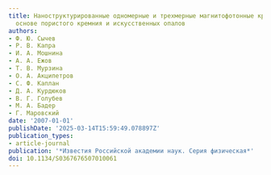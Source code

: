 ```yaml
---
title: Наноструктурированные одномерные и трехмерные магнитофотонные кристаллы на
  основе пористого кремния и искусственных опалов
authors:
- Ф. Ю. Сычев
- Р. В. Капра
- И. А. Мошнина
- А. А. Ежов
- Т. В. Мурзина
- О. А. Акципетров
- С. Ф. Каплан
- Д. А. Курдюков
- В. Г. Голубев
- М. А. Бадер
- Г. Маровский
date: '2007-01-01'
publishDate: '2025-03-14T15:59:49.078897Z'
publication_types:
- article-journal
publication: '*Известия Российской академии наук. Серия физическая*'
doi: 10.1134/S0367676507010061
---
```

